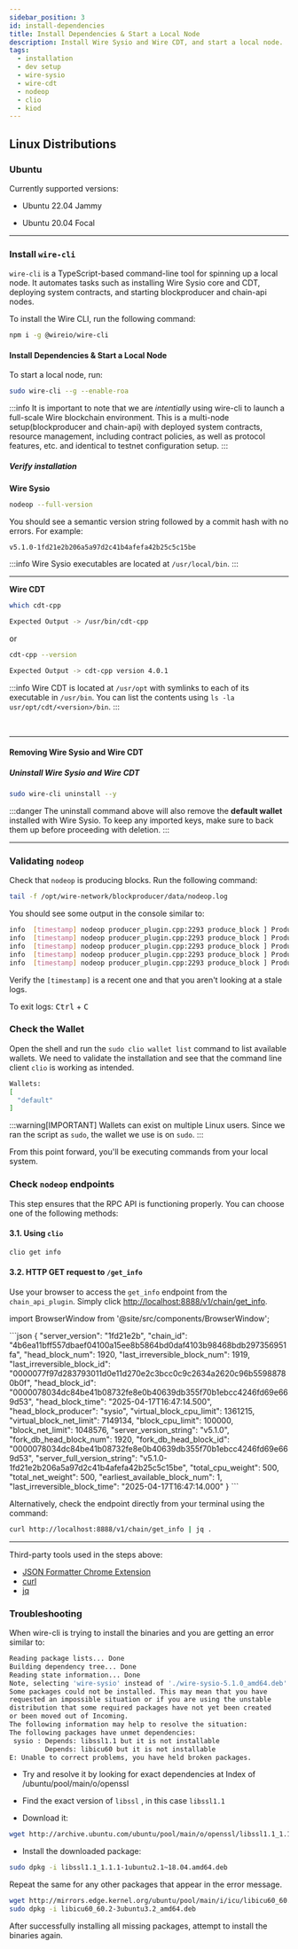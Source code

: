 ```yaml
---
sidebar_position: 3
id: install-dependencies
title: Install Dependencies & Start a Local Node
description: Install Wire Sysio and Wire CDT, and start a local node.
tags:
  - installation 
  - dev setup
  - wire-sysio
  - wire-cdt
  - nodeop
  - clio
  - kiod
---
```


## Linux Distributions

### Ubuntu

Currently supported versions:

- Ubuntu 22.04 Jammy

- Ubuntu 20.04 Focal

***

### Install `wire-cli`

`wire-cli` is a TypeScript-based command-line tool for spinning up a local node. It automates tasks such as installing Wire Sysio core and CDT, deploying system contracts, and starting blockproducer and chain-api nodes.

To install the Wire CLI, run the following command:

```sh
npm i -g @wireio/wire-cli
```

#### Install Dependencies & Start a Local Node

To start a local node, run:

```sh
sudo wire-cli --g --enable-roa
```

:::info
It is important to note that we are *intentially* using wire-cli to launch a full-scale Wire blockchain environment. This is a multi-node setup(blockproducer and chain-api) with deployed system contracts, resource management, including contract policies, as well as protocol features, etc. and identical to testnet configuration setup.
:::

##### Verify installation

**Wire Sysio**

```sh
nodeop --full-version
```

You should see a semantic version string followed by a commit hash with no errors. For example:

```console
v5.1.0-1fd21e2b206a5a97d2c41b4afefa42b25c5c15be
```

:::info
Wire Sysio executables are located at `/usr/local/bin`.
:::
***

**Wire CDT**

```sh
which cdt-cpp

Expected Output -> /usr/bin/cdt-cpp
```

or

```sh
cdt-cpp --version

Expected Output -> cdt-cpp version 4.0.1
```

:::info
Wire CDT is located at `/usr/opt` with symlinks to each of its executable in `/usr/bin`. You can list the contents using `ls -la usr/opt/cdt/<version>/bin`.
:::

&nbsp;

***

#### Removing Wire Sysio and Wire CDT

##### Uninstall Wire Sysio and Wire CDT

```sh
sudo wire-cli uninstall --y 
```

:::danger
The uninstall command above will also remove the **default wallet** installed with Wire Sysio. To keep any imported keys, make sure to back them up before proceeding with deletion.
:::
***

### Validating `nodeop`

Check that `nodeop` is producing blocks. Run the following command:

```bash
tail -f /opt/wire-network/blockproducer/data/nodeop.log
```

You should see some output in the console similar to:

```bash
info  [timestamp] nodeop producer_plugin.cpp:2293 produce_block ] Produced block b50adde5943bdde1... #44 at [timestamp] signed by sysio [trxs: 0, lib: 43, confirmed: 0]
info  [timestamp] nodeop producer_plugin.cpp:2293 produce_block ] Produced block 39b2a4fef9db084f... #45 at [timestamp] signed by sysio [trxs: 0, lib: 44, confirmed: 0]
info  [timestamp] nodeop producer_plugin.cpp:2293 produce_block ] Produced block cd23d3646d0166dc... #46 at [timestamp] signed by sysio [trxs: 0, lib: 45, confirmed: 0]
info  [timestamp] nodeop producer_plugin.cpp:2293 produce_block ] Produced block 14bd99c3c3ffd441... #47 at [timestamp] signed by sysio [trxs: 0, lib: 46, confirmed: 0]
info  [timestamp] nodeop producer_plugin.cpp:2293 produce_block ] Produced block 2e5fb9d0f2dce119... #48 at [timestamp] signed by sysio [trxs: 0, lib: 47, confirmed: 0]
```

Verify the `[timestamp]` is a recent one and that you aren't looking at a stale logs.

To exit logs: <kbd>Ctrl</kbd> + <kbd>C</kbd>

### Check the Wallet

Open the shell and run the `sudo clio wallet list` command to list available wallets. We need to validate the installation and see that the command line client `clio` is working as intended.

```bash
Wallets:
[
  "default"
]
```

:::warning[IMPORTANT]
Wallets can exist on multiple Linux users. Since we ran the script as `sudo`, the wallet we use is on `sudo`.
:::

From this point forward, you'll be executing commands from your local system.

### Check `nodeop` endpoints

This step ensures that the RPC API is functioning properly. You can choose one of the following methods:

#### 3.1. Using `clio`

```bash
clio get info 
```

#### 3.2. HTTP GET request to `/get_info`

Use your browser to access the `get_info` endpoint from the `chain_api_plugin`. Simply click [http://localhost:8888/v1/chain/get_info](http://localhost:8888/v1/chain/get_info).

import BrowserWindow from '@site/src/components/BrowserWindow';

<BrowserWindow url="http://localhost:8888/v1/chain/get_info">
     ```json
       {
          "server_version": "1fd21e2b",
          "chain_id": "4b6ea11bff557dbaef04100a15ee8b5864bd0daf4103b98468bdb297356951fa",
          "head_block_num": 1920,
          "last_irreversible_block_num": 1919,
          "last_irreversible_block_id": "0000077f97d283793011d0e11d270e2c3bcc0c9c2634a2620c96b55988780b0f",
          "head_block_id": "0000078034dc84be41b08732fe8e0b40639db355f70b1ebcc4246fd69e669d53",
          "head_block_time": "2025-04-17T16:47:14.500",
          "head_block_producer": "sysio",
          "virtual_block_cpu_limit": 1361215,
          "virtual_block_net_limit": 7149134,
          "block_cpu_limit": 100000,
          "block_net_limit": 1048576,
          "server_version_string": "v5.1.0",
          "fork_db_head_block_num": 1920,
          "fork_db_head_block_id": "0000078034dc84be41b08732fe8e0b40639db355f70b1ebcc4246fd69e669d53",
          "server_full_version_string": "v5.1.0-1fd21e2b206a5a97d2c41b4afefa42b25c5c15be",
          "total_cpu_weight": 500,
          "total_net_weight": 500,
          "earliest_available_block_num": 1,
          "last_irreversible_block_time": "2025-04-17T16:47:14.000"
      }
   ```
 </BrowserWindow>

Alternatively, check the endpoint directly from your terminal using the command:

```sh
curl http://localhost:8888/v1/chain/get_info | jq .
```

---

Third-party tools used in the steps above:

- [JSON Formatter Chrome Extension](https://chromewebstore.google.com/detail/json-formatter/bcjindcccaagfpapjjmafapmmgkkhgoa?hl=en)
- [curl](https://curl.se/)
- [jq](https://jqlang.github.io/jq/download/)

### Troubleshooting

When wire-cli is trying to install the binaries and you are getting an error similar to:

```bash
Reading package lists... Done
Building dependency tree... Done
Reading state information... Done
Note, selecting 'wire-sysio' instead of './wire-sysio-5.1.0_amd64.deb'
Some packages could not be installed. This may mean that you have
requested an impossible situation or if you are using the unstable
distribution that some required packages have not yet been created
or been moved out of Incoming.
The following information may help to resolve the situation:
The following packages have unmet dependencies:
 sysio : Depends: libssl1.1 but it is not installable
         Depends: libicu60 but it is not installable
E: Unable to correct problems, you have held broken packages.
```

- Try and resolve it by looking for exact dependencies at Index of /ubuntu/pool/main/o/openssl

- Find the exact version of `libssl` , in this case `libssl1.1`

- Download it:

``` bash
wget http://archive.ubuntu.com/ubuntu/pool/main/o/openssl/libssl1.1_1.1.1-1ubuntu2.1\~18.04.amd64.deb
```

- Install the downloaded package:

```bash
sudo dpkg -i libssl1.1_1.1.1-1ubuntu2.1~18.04.amd64.deb
```

Repeat the same for any other packages that appear in the error message.

```bash
wget http://mirrors.edge.kernel.org/ubuntu/pool/main/i/icu/libicu60_60.2-3ubuntu3.1_amd64.deb
sudo dpkg -i libicu60_60.2-3ubuntu3.2_amd64.deb
```

After successfully installing all missing packages, attempt to install the binaries again.
